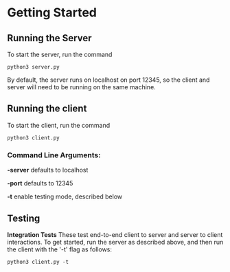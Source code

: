 # Getting Started

## Running the Server

To start the server, run the command

```python3 server.py```

By default, the server runs on localhost on port 12345, so the client and server will need to be running on the same machine. 


## Running the client 

To start the client, run the command

```python3 client.py```

### Command Line Arguments:

**-server** defaults to localhost

**-port** defaults to 12345

**-t** enable testing mode, described below 

## Testing

**Integration Tests** These test end-to-end client to server and server to client interactions. To get started, 
run the server as described above, and then run the client with the '-t' flag as follows:

```python3 client.py -t```
